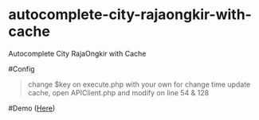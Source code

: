 # autocomplete-city-rajaongkir-with-cache
Autocomplete City RajaOngkir with Cache

#Config
> change $key on execute.php with your own
> for change time update cache, open APIClient.php and modify on line 54 & 128

#Demo
([Here](https://youtu.be/PYx7908GAtY))
